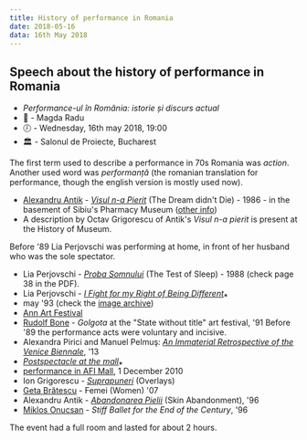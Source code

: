 ```yaml
---
title: History of performance in Romania
date: 2018-05-16
data: 16th May 2018
---
```


## Speech about the history of performance in Romania

- *Performance-ul în România: istorie și discurs actual*
- :woman: - Magda Radu
- :clock7: - Wednesday, 16th may 2018, 19:00
- :classical_building: - Salonul de Proiecte, Bucharest

The first term used to describe a performance in 70s Romania was *action*.<br/>
Another used word was *performanță* (the romanian translation for performance,
though the english version is mostly used now).

- [Alexandru Antik](http://www.artencounters.ro/en/antik-alexandru-antik-2/) -
[*Visul n-a Pierit*](https://www.macluj.ro/2016_arhiva_expozitii/alexandru-antik.html#u114805-20)
(The Dream didn't Die) - 1986 - in the basement of Sibiu's Pharmacy Museum ([other info](https://artavizuala21.wordpress.com/2011/01/11/tranzitia-post-comunista/))
- A description by Octav Grigorescu of Antik's *Visul n-a pierit* is present at
the History of Museum.

Before '89 Lia Perjovschi was performing at home, in front of her husband who
was the sole spectator.

- Lia Perjovschi - [*Proba Somnului*](http://www.artvictoria.ro/fisiere_publicatii/8_0_BODY%20WORLD.pdf)
(The Test of Sleep) - 1988 (check page 38 in the PDF).
- Lia Perjovschi - [*I Fight for my Right of Being Different*](http://www.zonafestival.ro/en/prjecte/1/lia.htm)⁎
- may '93 (check the [image archive](http://www.zonafestival.ro/arhiv/lia.htm))
- [Ann Art Festival](http://www.c3.hu/~actio-ts/eng/annart.html)
- [Rudolf Bone](http://www.zonafestival.ro/ro/cv/bone.htm) - *Golgota* at the
"State without title" art festival, '91
Before '89 the performance acts were voluntary and incisive.
- Alexandra Pirici and Manuel Pelmuş: [*An Immaterial Retrospective of the
Venice Biennale*](https://igormocanu.wordpress.com/2013/09/09/retrospectiva-imateriala-a-bienalei-de-la-venetia-interviu-cu-alexandra-pirici-si-manuel-pelmus/), '13
- [*Postspectacle at the mall*](https://www.youtube.com/watch?v=af6E79FjU-o)⁎
- [performance in AFI Mall](http://idea.ro/revista/?q=ro/node/40&articol=744),
1 December 2010
- Ion Grigorescu - [*Suprapuneri*](http://dilemaveche.ro/sectiune/tema-saptamanii/articol/corpul-artistului-o-geografie-simbolica) (Overlays)
- [Geta Brătescu](https://www.youtube.com/watch?v=wCVREdVi_Nw) - Femei (Women)
'07
- Alexandru Antik - [*Abandonarea Pielii*](http://www.zonafestival.ro/arhiv/antik_2.htm)
(Skin Abandonment), '96
- [Miklos Onucsan](http://www.plan-b.ro/index.php?/miklos-onucsan/) -
*Stiff Ballet for the End of the Century*, '96

The event had a full room and lasted for about 2 hours.